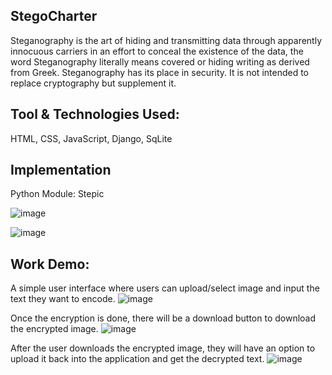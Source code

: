 ## StegoCharter

Steganography is the art of hiding and transmitting data through apparently innocuous carriers in an 
effort to conceal the existence of the data, the word Steganography literally means covered or hiding 
writing as derived from Greek. Steganography has its place in security. It is not intended to replace 
cryptography but supplement it. 

## Tool & Technologies Used:
HTML, CSS, JavaScript, Django, SqLite

## Implementation
Python Module: Stepic 

![image](https://github.com/sechiburman/Image_Steganography/assets/155079659/9780c9eb-c964-4534-a982-a67e53823096)

![image](https://github.com/sechiburman/Image_Steganography/assets/155079659/9fa7d4f6-8d8a-42b0-9017-53c6e65234b9)

## Work Demo: 
A simple user interface where users can upload/select image and input the text they want to 
encode.
![image](https://github.com/sechiburman/Image_Steganography/assets/155079659/af6fb930-51aa-4617-90b7-b5e7c49a78fa)

Once the encryption is done, there will be a download button to download the encrypted 
image.
![image](https://github.com/sechiburman/Image_Steganography/assets/155079659/5b3f8d88-2872-4949-864d-db1976ebe995)

After the user downloads the encrypted image, they will have an option to upload it back into 
the application and get the decrypted text.
![image](https://github.com/sechiburman/Image_Steganography/assets/155079659/7aad416b-2adf-466f-96b0-374fa06b24ee)


